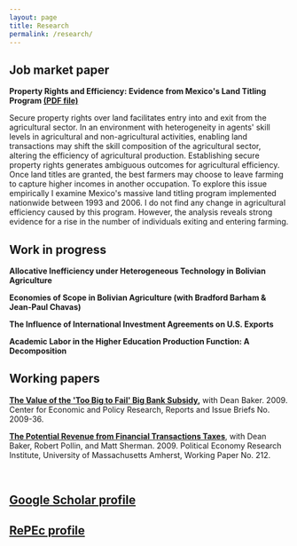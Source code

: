 ```yaml
---
layout: page
title: Research
permalink: /research/
---
```


## Job market paper

**Property Rights and Efficiency: Evidence from Mexico's Land Titling Program [(PDF file)](/research/Travis-McArthur-JMP-Property-Rights-Efficiency.pdf)**

Secure property rights over land facilitates entry into and exit from the agricultural sector. In an environment with heterogeneity in agents' skill levels in agricultural and non-agricultural activities, enabling land transactions may shift the skill composition of the agricultural sector, altering the efficiency of agricultural production. Establishing secure property rights generates ambiguous outcomes for agricultural efficiency. Once land titles are granted, the best farmers may choose to leave farming to capture higher incomes in another occupation. To explore this issue empirically I examine Mexico's massive land titling program implemented nationwide between 1993 and 2006. I do not find any change in agricultural efficiency caused by this program. However, the analysis reveals strong evidence for a rise in the number of individuals exiting and entering farming.
<br>

## Work in progress

**Allocative Inefficiency under Heterogeneous Technology in Bolivian Agriculture**

**Economies of Scope in Bolivian Agriculture (with Bradford Barham & Jean-Paul Chavas)**

**The Influence of International Investment Agreements on U.S. Exports**

**Academic Labor in the Higher Education Production Function: A Decomposition**
<br>

## Working papers

**[The Value of the 'Too Big to Fail' Big Bank Subsidy](https://ideas.repec.org/p/epo/papers/2009-36.html),** with Dean Baker. 2009. Center for Economic and Policy Research, Reports and Issue Briefs No. 2009-36.

**[The Potential Revenue from Financial Transactions Taxes](https://ideas.repec.org/p/uma/periwp/wp212.html)**, with Dean Baker, Robert Pollin, and Matt Sherman. 2009. Political Economy Research Institute, University of Massachusetts Amherst, Working Paper No. 212.

<br>

## **[Google Scholar profile](https://scholar.google.com/citations?user=SkI3kagAAAAJ)**


## **[RePEc profile](https://ideas.repec.org/e/pmc164.html#works)**
